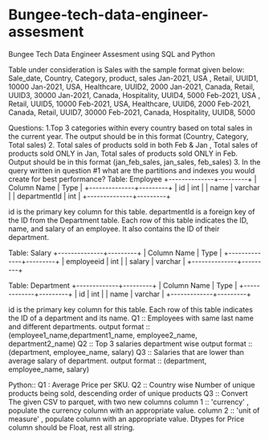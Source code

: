 # Bungee-tech-data-engineer-assesment
Bungee Tech Data Engineer Assesment using SQL and Python

Table under consideration is Sales with the sample format given below:
Sale_date, Country, Category, product, sales
Jan-2021, USA , Retail, UUID1, 10000
Jan-2021, USA, Healthcare, UUID2, 2000
Jan-2021, Canada, Retail, UUID3, 30000
Jan-2021, Canada, Hospitality, UUID4, 5000
Feb-2021, USA , Retail, UUID5, 10000
Feb-2021, USA, Healthcare, UUID6, 2000
Feb-2021, Canada, Retail, UUID7, 30000
Feb-2021, Canada, Hospitality, UUID8, 5000

Questions:
1.Top 3 categories within every country based on total sales in the current year.
    The output should be in this format (Country, Category, Total sales)
2. Total sales of products sold in both Feb & Jan , Total sales of products sold ONLY in Jan, Total sales of products sold ONLY in Feb.
    Output should be in this format (jan_feb_sales, jan_sales, feb_sales)
3. In the query written in question #1 what are the partitions and indexes you would create for best performance?
Table: Employee
+--------------+---------+
| Column Name  | Type    |
+--------------+---------+
| id           | int     |
| name         | varchar |
| departmentId | int     |
+--------------+---------+

id is the primary key column for this table.
departmentId is a foreign key of the ID from the Department table.
Each row of this table indicates the ID, name, and salary of an employee. It also contains the ID of their department.

Table: Salary
+--------------+---------+
| Column Name  | Type    |
+--------------+---------+
| employeeid   | int     |
| salary       | varchar |
+--------------+---------+

Table: Department
+-------------+---------+
| Column Name | Type    |
+-------------+---------+
| id          | int     |
| name        | varchar |
+-------------+---------+

id is the primary key column for this table.
Each row of this table indicates the ID of a department and its name.
Q1 :: Employees with same last name and different departments.
output format :: (employee1_name,department1_name, employee2_name, department2_name)
Q2 ::  Top 3 salaries department wise
       output format ::  (department, employee_name, salary) 
Q3 ::  Salaries that are lower than average salary of department.
		output format  :: (department, employee_name, salary)

Python::
Q1 : Average Price per SKU.
Q2 :: Country wise Number of unique products  being sold,  descending  order of unique products
Q3 :: Convert The given CSV to parquet, with two new columns
 column 1 ::    'currency' ,  populate the currency column with an appropriate value.
 column 2 ::    'unit of measure' ,  populate column with an appropriate value.
Dtypes for  Price  column should be Float, rest all string.
